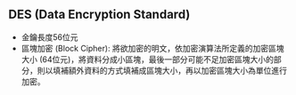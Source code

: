 ## DES (Data Encryption Standard)

  - 金鑰長度56位元
  - 區塊加密 (Block Cipher): 將欲加密的明文，依加密演算法所定義的加密區塊大小 (64位元)，將資料分成小區塊，最後一部分可能不足加密區塊大小的部分，則以填補額外資料的方式填補成區塊大小，再以加密區塊大小為單位進行加密。
  
